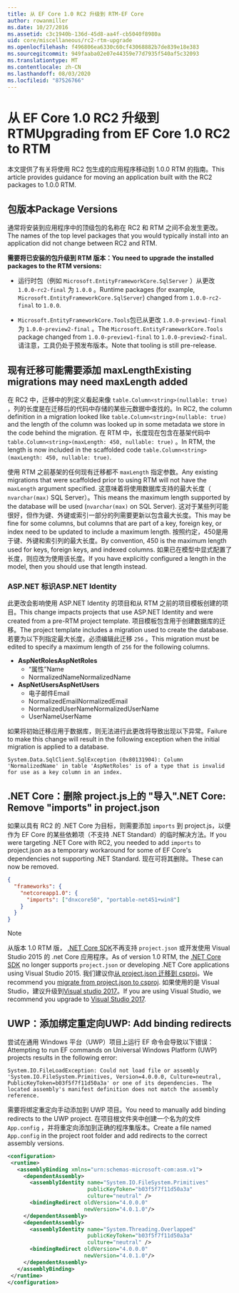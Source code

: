 ```yaml
---
title: 从 EF Core 1.0 RC2 升级到 RTM-EF Core
author: rowanmiller
ms.date: 10/27/2016
ms.assetid: c3c1940b-136d-45d8-aa4f-cb5040f8980a
uid: core/miscellaneous/rc2-rtm-upgrade
ms.openlocfilehash: f496806ea6330c60cf43068882b7de839e18e383
ms.sourcegitcommit: 949faaba02e07e44359e77d7935f540af5c32093
ms.translationtype: MT
ms.contentlocale: zh-CN
ms.lasthandoff: 08/03/2020
ms.locfileid: "87526766"
---
```

# <a name="upgrading-from-ef-core-10-rc2-to-rtm"></a><span data-ttu-id="ae1e0-102">从 EF Core 1.0 RC2 升级到 RTM</span><span class="sxs-lookup"><span data-stu-id="ae1e0-102">Upgrading from EF Core 1.0 RC2 to RTM</span></span>

<span data-ttu-id="ae1e0-103">本文提供了有关将使用 RC2 包生成的应用程序移动到 1.0.0 RTM 的指南。</span><span class="sxs-lookup"><span data-stu-id="ae1e0-103">This article provides guidance for moving an application built with the RC2 packages to 1.0.0 RTM.</span></span>

## <a name="package-versions"></a><span data-ttu-id="ae1e0-104">包版本</span><span class="sxs-lookup"><span data-stu-id="ae1e0-104">Package Versions</span></span>

<span data-ttu-id="ae1e0-105">通常将安装到应用程序中的顶级包的名称在 RC2 和 RTM 之间不会发生更改。</span><span class="sxs-lookup"><span data-stu-id="ae1e0-105">The names of the top level packages that you would typically install into an application did not change between RC2 and RTM.</span></span>

<span data-ttu-id="ae1e0-106">**需要将已安装的包升级到 RTM 版本：**</span><span class="sxs-lookup"><span data-stu-id="ae1e0-106">**You need to upgrade the installed packages to the RTM versions:**</span></span>

* <span data-ttu-id="ae1e0-107">运行时包（例如 `Microsoft.EntityFrameworkCore.SqlServer` ）从更改 `1.0.0-rc2-final` 为 `1.0.0` 。</span><span class="sxs-lookup"><span data-stu-id="ae1e0-107">Runtime packages (for example, `Microsoft.EntityFrameworkCore.SqlServer`) changed from `1.0.0-rc2-final` to `1.0.0`.</span></span>

* <span data-ttu-id="ae1e0-108">`Microsoft.EntityFrameworkCore.Tools`包已从更改 `1.0.0-preview1-final` 为 `1.0.0-preview2-final` 。</span><span class="sxs-lookup"><span data-stu-id="ae1e0-108">The `Microsoft.EntityFrameworkCore.Tools` package changed from `1.0.0-preview1-final` to `1.0.0-preview2-final`.</span></span> <span data-ttu-id="ae1e0-109">请注意，工具仍处于预发布版本。</span><span class="sxs-lookup"><span data-stu-id="ae1e0-109">Note that tooling is still pre-release.</span></span>

## <a name="existing-migrations-may-need-maxlength-added"></a><span data-ttu-id="ae1e0-110">现有迁移可能需要添加 maxLength</span><span class="sxs-lookup"><span data-stu-id="ae1e0-110">Existing migrations may need maxLength added</span></span>

<span data-ttu-id="ae1e0-111">在 RC2 中，迁移中的列定义看起来像 `table.Column<string>(nullable: true)` ，列的长度是在迁移后的代码中存储的某些元数据中查找的。</span><span class="sxs-lookup"><span data-stu-id="ae1e0-111">In RC2, the column definition in a migration looked like `table.Column<string>(nullable: true)` and the length of the column was looked up in some metadata we store in the code behind the migration.</span></span> <span data-ttu-id="ae1e0-112">在 RTM 中，长度现在包含在基架代码中 `table.Column<string>(maxLength: 450, nullable: true)` 。</span><span class="sxs-lookup"><span data-stu-id="ae1e0-112">In RTM, the length is now included in the scaffolded code `table.Column<string>(maxLength: 450, nullable: true)`.</span></span>

<span data-ttu-id="ae1e0-113">使用 RTM 之前基架的任何现有迁移都不 `maxLength` 指定参数。</span><span class="sxs-lookup"><span data-stu-id="ae1e0-113">Any existing migrations that were scaffolded prior to using RTM will not have the `maxLength` argument specified.</span></span> <span data-ttu-id="ae1e0-114">这意味着将使用数据库支持的最大长度（ `nvarchar(max)` SQL Server）。</span><span class="sxs-lookup"><span data-stu-id="ae1e0-114">This means the maximum length supported by the database will be used (`nvarchar(max)` on SQL Server).</span></span> <span data-ttu-id="ae1e0-115">这对于某些列可能很好，但作为键、外键或索引一部分的列需要更新以包含最大长度。</span><span class="sxs-lookup"><span data-stu-id="ae1e0-115">This may be fine for some columns, but columns that are part of a key, foreign key, or index need to be updated to include a maximum length.</span></span> <span data-ttu-id="ae1e0-116">按照约定，450是用于键、外键和索引列的最大长度。</span><span class="sxs-lookup"><span data-stu-id="ae1e0-116">By convention, 450 is the maximum length used for keys, foreign keys, and indexed columns.</span></span> <span data-ttu-id="ae1e0-117">如果已在模型中显式配置了长度，则应改为使用该长度。</span><span class="sxs-lookup"><span data-stu-id="ae1e0-117">If you have explicitly configured a length in the model, then you should use that length instead.</span></span>

### <a name="aspnet-identity"></a><span data-ttu-id="ae1e0-118">ASP.NET 标识</span><span class="sxs-lookup"><span data-stu-id="ae1e0-118">ASP.NET Identity</span></span>

<span data-ttu-id="ae1e0-119">此更改会影响使用 ASP.NET Identity 的项目和从 RTM 之前的项目模板创建的项目。</span><span class="sxs-lookup"><span data-stu-id="ae1e0-119">This change impacts projects that use ASP.NET Identity and were created from a pre-RTM project template.</span></span> <span data-ttu-id="ae1e0-120">项目模板包含用于创建数据库的迁移。</span><span class="sxs-lookup"><span data-stu-id="ae1e0-120">The project template includes a migration used to create the database.</span></span> <span data-ttu-id="ae1e0-121">若要为以下列指定最大长度，必须编辑此迁移 `256` 。</span><span class="sxs-lookup"><span data-stu-id="ae1e0-121">This migration must be edited to specify a maximum length of `256` for the following columns.</span></span>

* <span data-ttu-id="ae1e0-122">**AspNetRoles**</span><span class="sxs-lookup"><span data-stu-id="ae1e0-122">**AspNetRoles**</span></span>
  * <span data-ttu-id="ae1e0-123">“属性”</span><span class="sxs-lookup"><span data-stu-id="ae1e0-123">Name</span></span>
  * <span data-ttu-id="ae1e0-124">NormalizedName</span><span class="sxs-lookup"><span data-stu-id="ae1e0-124">NormalizedName</span></span>
* <span data-ttu-id="ae1e0-125">**AspNetUsers**</span><span class="sxs-lookup"><span data-stu-id="ae1e0-125">**AspNetUsers**</span></span>
  * <span data-ttu-id="ae1e0-126">电子邮件</span><span class="sxs-lookup"><span data-stu-id="ae1e0-126">Email</span></span>
  * <span data-ttu-id="ae1e0-127">NormalizedEmail</span><span class="sxs-lookup"><span data-stu-id="ae1e0-127">NormalizedEmail</span></span>
  * <span data-ttu-id="ae1e0-128">NormalizedUserName</span><span class="sxs-lookup"><span data-stu-id="ae1e0-128">NormalizedUserName</span></span>
  * <span data-ttu-id="ae1e0-129">UserName</span><span class="sxs-lookup"><span data-stu-id="ae1e0-129">UserName</span></span>

<span data-ttu-id="ae1e0-130">如果将初始迁移应用于数据库，则无法进行此更改将导致出现以下异常。</span><span class="sxs-lookup"><span data-stu-id="ae1e0-130">Failure to make this change will result in the following exception when the initial migration is applied to a database.</span></span>

``` Console
System.Data.SqlClient.SqlException (0x80131904): Column 'NormalizedName' in table 'AspNetRoles' is of a type that is invalid for use as a key column in an index.
```

## <a name="net-core-remove-imports-in-projectjson"></a><span data-ttu-id="ae1e0-131">.NET Core：删除 project.js上的 "导入"</span><span class="sxs-lookup"><span data-stu-id="ae1e0-131">.NET Core: Remove "imports" in project.json</span></span>

<span data-ttu-id="ae1e0-132">如果以具有 RC2 的 .NET Core 为目标，则需要添加 `imports` 到 project.js，以便作为 EF Core 的某些依赖项（不支持 .NET Standard）的临时解决方法。</span><span class="sxs-lookup"><span data-stu-id="ae1e0-132">If you were targeting .NET Core with RC2, you needed to add `imports` to project.json as a temporary workaround for some of EF Core's dependencies not supporting .NET Standard.</span></span> <span data-ttu-id="ae1e0-133">现在可将其删除。</span><span class="sxs-lookup"><span data-stu-id="ae1e0-133">These can now be removed.</span></span>

``` json
{
  "frameworks": {
    "netcoreapp1.0": {
      "imports": ["dnxcore50", "portable-net451+win8"]
    }
  }
}
```

> [!NOTE]  
> <span data-ttu-id="ae1e0-134">从版本 1.0 RTM 版， [.NET Core SDK](https://www.microsoft.com/net/download/core)不再支持 `project.json` 或开发使用 Visual Studio 2015 的 .net Core 应用程序。</span><span class="sxs-lookup"><span data-stu-id="ae1e0-134">As of version 1.0 RTM, the [.NET Core SDK](https://www.microsoft.com/net/download/core) no longer supports `project.json` or developing .NET Core applications using Visual Studio 2015.</span></span> <span data-ttu-id="ae1e0-135">我们建议你[从 project.json 迁移到 csproj](/dotnet/articles/core/migration/)。</span><span class="sxs-lookup"><span data-stu-id="ae1e0-135">We recommend you [migrate from project.json to csproj](/dotnet/articles/core/migration/).</span></span> <span data-ttu-id="ae1e0-136">如果使用的是 Visual Studio，建议升级到[Visual studio 2017](https://www.visualstudio.com/downloads/)。</span><span class="sxs-lookup"><span data-stu-id="ae1e0-136">If you are using Visual Studio, we recommend you upgrade to [Visual Studio 2017](https://www.visualstudio.com/downloads/).</span></span>

## <a name="uwp-add-binding-redirects"></a><span data-ttu-id="ae1e0-137">UWP：添加绑定重定向</span><span class="sxs-lookup"><span data-stu-id="ae1e0-137">UWP: Add binding redirects</span></span>

<span data-ttu-id="ae1e0-138">尝试在通用 Windows 平台（UWP）项目上运行 EF 命令会导致以下错误：</span><span class="sxs-lookup"><span data-stu-id="ae1e0-138">Attempting to run EF commands on Universal Windows Platform (UWP) projects results in the following error:</span></span>

```output
System.IO.FileLoadException: Could not load file or assembly 'System.IO.FileSystem.Primitives, Version=4.0.0.0, Culture=neutral, PublicKeyToken=b03f5f7f11d50a3a' or one of its dependencies. The located assembly's manifest definition does not match the assembly reference.
```

<span data-ttu-id="ae1e0-139">需要将绑定重定向手动添加到 UWP 项目。</span><span class="sxs-lookup"><span data-stu-id="ae1e0-139">You need to manually add binding redirects to the UWP project.</span></span> <span data-ttu-id="ae1e0-140">在项目根文件夹中创建一个名为的文件 `App.config` ，并将重定向添加到正确的程序集版本。</span><span class="sxs-lookup"><span data-stu-id="ae1e0-140">Create a file named `App.config` in the project root folder and add redirects to the correct assembly versions.</span></span>

```xml
<configuration>
 <runtime>
   <assemblyBinding xmlns="urn:schemas-microsoft-com:asm.v1">
     <dependentAssembly>
       <assemblyIdentity name="System.IO.FileSystem.Primitives"
                         publicKeyToken="b03f5f7f11d50a3a"
                         culture="neutral" />
       <bindingRedirect oldVersion="4.0.0.0"
                        newVersion="4.0.1.0"/>
     </dependentAssembly>
     <dependentAssembly>
       <assemblyIdentity name="System.Threading.Overlapped"
                         publicKeyToken="b03f5f7f11d50a3a"
                         culture="neutral" />
       <bindingRedirect oldVersion="4.0.0.0"
                        newVersion="4.0.1.0"/>
     </dependentAssembly>
   </assemblyBinding>
 </runtime>
</configuration>
```
